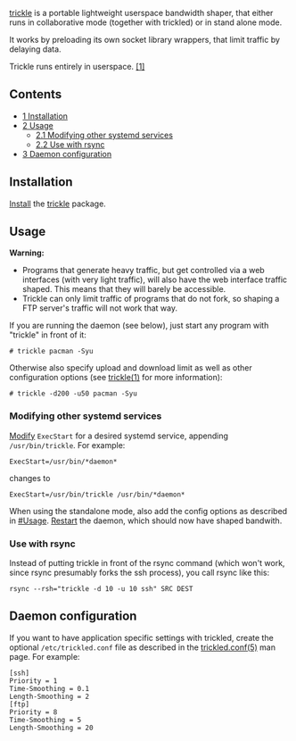 [trickle](https://github.com/mariusae/trickle) is a portable lightweight userspace bandwidth shaper, that either runs in collaborative mode (together with trickled) or in stand alone mode.

It works by preloading its own socket library wrappers, that limit traffic by delaying data.

Trickle runs entirely in userspace. [[1]](https://github.com/mariusae/trickle)

## Contents

*   [1 Installation](#Installation)
*   [2 Usage](#Usage)
    *   [2.1 Modifying other systemd services](#Modifying_other_systemd_services)
    *   [2.2 Use with rsync](#Use_with_rsync)
*   [3 Daemon configuration](#Daemon_configuration)

## Installation

[Install](/index.php/Install "Install") the [trickle](https://www.archlinux.org/packages/?name=trickle) package.

## Usage

**Warning:**

*   Programs that generate heavy traffic, but get controlled via a web interfaces (with very light traffic), will also have the web interface traffic shaped. This means that they will barely be accessible.
*   Trickle can only limit traffic of programs that do not fork, so shaping a FTP server's traffic will not work that way.

If you are running the daemon (see below), just start any program with "trickle" in front of it:

```
# trickle pacman -Syu

```

Otherwise also specify upload and download limit as well as other configuration options (see [trickle(1)](https://github.com/mariusae/trickle/blob/master/trickle.1) for more information):

```
# trickle -d200 -u50 pacman -Syu

```

### Modifying other systemd services

[Modify](/index.php/Systemd#Editing_provided_units "Systemd") `ExecStart` for a desired systemd service, appending `/usr/bin/trickle`. For example:

```
ExecStart=/usr/bin/*daemon*

```

changes to

```
ExecStart=/usr/bin/trickle /usr/bin/*daemon*

```

When using the standalone mode, also add the config options as described in [#Usage](#Usage). [Restart](/index.php/Restart "Restart") the daemon, which should now have shaped bandwith.

### Use with rsync

Instead of putting trickle in front of the rsync command (which won't work, since rsync presumably forks the ssh process), you call rsync like this:

```
rsync --rsh="trickle -d 10 -u 10 ssh" SRC DEST

```

## Daemon configuration

If you want to have application specific settings with trickled, create the optional `/etc/trickled.conf` file as described in the [trickled.conf(5)](https://github.com/mariusae/trickle/blob/master/trickled.conf.5) man page. For example:

```
[ssh]
Priority = 1
Time-Smoothing = 0.1
Length-Smoothing = 2
[ftp]
Priority = 8
Time-Smoothing = 5
Length-Smoothing = 20

```